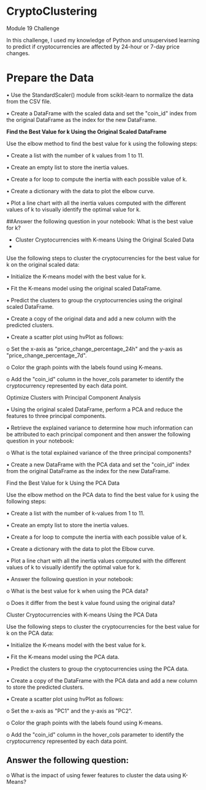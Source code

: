 # CryptoClustering
Module 19 Challenge


In this challenge, I used my knowledge of Python and unsupervised learning to predict if cryptocurrencies are affected by 24-hour or 7-day price changes.

# **Prepare the Data**
•	Use the StandardScaler() module from scikit-learn to normalize the data from the CSV file.

•	Create a DataFrame with the scaled data and set the "coin_id" index from the original DataFrame as the index for the new DataFrame.

**Find the Best Value for k Using the Original Scaled DataFrame**

Use the elbow method to find the best value for k using the following steps:

•	Create a list with the number of k values from 1 to 11.

•	Create an empty list to store the inertia values.

•	Create a for loop to compute the inertia with each possible value of k.

•	Create a dictionary with the data to plot the elbow curve.

•	Plot a line chart with all the inertia values computed with the different values of k to visually identify the optimal value for k.

##Answer the following question in your notebook: What is the best value for k?

* Cluster Cryptocurrencies with K-means Using the Original Scaled Data
* 
Use the following steps to cluster the cryptocurrencies for the best value for k on the original scaled data:

•	Initialize the K-means model with the best value for k.

•	Fit the K-means model using the original scaled DataFrame.

•	Predict the clusters to group the cryptocurrencies using the original scaled DataFrame.

•	Create a copy of the original data and add a new column with the predicted clusters.

•	Create a scatter plot using hvPlot as follows:

o	Set the x-axis as "price_change_percentage_24h" and the y-axis as "price_change_percentage_7d".

o	Color the graph points with the labels found using K-means.

o	Add the "coin_id" column in the hover_cols parameter to identify the cryptocurrency represented by each data point.

Optimize Clusters with Principal Component Analysis

•	Using the original scaled DataFrame, perform a PCA and reduce the features to three principal components.

•	Retrieve the explained variance to determine how much information can be attributed to each principal component and then answer the following question in your notebook:

o	What is the total explained variance of the three principal components?

•	Create a new DataFrame with the PCA data and set the "coin_id" index from the original DataFrame as the index for the new DataFrame.

Find the Best Value for k Using the PCA Data

Use the elbow method on the PCA data to find the best value for k using the following steps:

•	Create a list with the number of k-values from 1 to 11.

•	Create an empty list to store the inertia values.

•	Create a for loop to compute the inertia with each possible value of k.

•	Create a dictionary with the data to plot the Elbow curve.

•	Plot a line chart with all the inertia values computed with the different values of k to visually identify the optimal value for k.

•	Answer the following question in your notebook:

o	What is the best value for k when using the PCA data?

o	Does it differ from the best k value found using the original data?

Cluster Cryptocurrencies with K-means Using the PCA Data

Use the following steps to cluster the cryptocurrencies for the best value for k on the PCA data:

•	Initialize the K-means model with the best value for k.

•	Fit the K-means model using the PCA data.

•	Predict the clusters to group the cryptocurrencies using the PCA data.

•	Create a copy of the DataFrame with the PCA data and add a new column to store the predicted clusters.

•	Create a scatter plot using hvPlot as follows:

o	Set the x-axis as "PC1" and the y-axis as "PC2".

o	Color the graph points with the labels found using K-means.

o	Add the "coin_id" column in the hover_cols parameter to identify the cryptocurrency represented by each data point.

## Answer the following question: 

o	What is the impact of using fewer features to cluster the data using K-Means?

